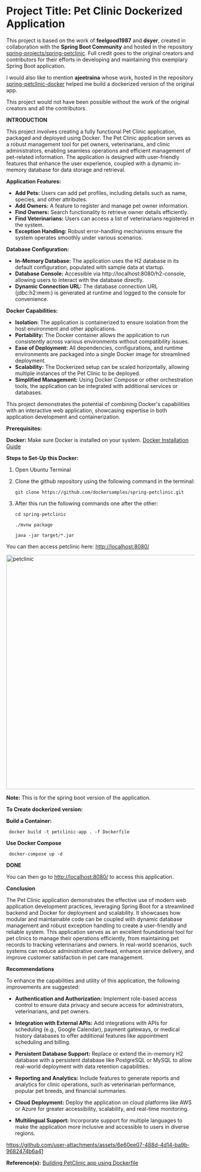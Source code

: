 # Project Title: Pet Clinic Dockerized Application

This project is based on the work of **feelgood1987** and **dsyer**, created in collaboration with the **Spring Boot Community** and hosted in the repository [spring-projects/spring-petclinic](https://github.com/spring-projects/spring-petclinic). Full credit goes to the original creators and contributors for their efforts in developing and maintaining this exemplary Spring Boot application.

I would also like to mention **ajeetraina** whose work, hosted in the repository [spring-petclinic-docker](https://github.com/dockersamples/spring-petclinic-docker?tab=readme-ov-file) helped me build a dockerized version of the original app. 

This project would not have been possible without the work of the original creators and all the contributors.

**INTRODUCTION**

This project involves creating a fully functional Pet Clinic application, packaged and deployed using Docker. The Pet Clinic application serves as a robust management tool for pet owners, veterinarians, and clinic administrators, enabling seamless operations and efficient management of pet-related information. The application is designed with user-friendly features that enhance the user experience, coupled with a dynamic in-memory database for data storage and retrieval.

**Application Features:**

 - **Add Pets:** Users can add pet profiles, including details such as name, species, and other attributes.
 - **Add Owners:** A feature to register and manage pet owner information.
- **Find Owners:** Search functionality to retrieve owner details efficiently.
- **Find Veterinarians:** Users can access a list of veterinarians registered in the system.
 - **Exception Handling:** Robust error-handling mechanisms ensure the system operates smoothly under various scenarios.
   
**Database Configuration:**

 - **In-Memory Database:** The application uses the H2 database in its default configuration, populated with sample data at startup.
 - **Database Console:** Accessible via http://localhost:8080/h2-console, allowing users to interact with the database directly.
 - **Dynamic Connection URL:** The database connection URL (jdbc:h2:mem:<uuid>) is generated at runtime and logged to the console for convenience.

**Docker Capabilities:**

 - **Isolation:** The application is containerized to ensure isolation from the host environment and other applications.
 - **Portability:** The Docker container allows the application to run consistently across various environments without compatibility issues.
 - **Ease of Deployment:** All dependencies, configurations, and runtime environments are packaged into a single Docker image for streamlined deployment.
 - **Scalability:** The Dockerized setup can be scaled horizontally, allowing multiple instances of the Pet Clinic to be deployed.
 - **Simplified Management:** Using Docker Compose or other orchestration tools, the application can be integrated with additional services or databases.

This project demonstrates the potential of combining Docker's capabilities with an interactive web application, showcasing expertise in both application development and containerization.

**Prerequisites:**

**Docker:** Make sure Docker is installed on your system. [Docker Installation Guide](https://docs.docker.com/get-docker/)  

**Steps to Set-Up this Docker:**

1. Open Ubuntu Terminal
   
2. Clone the github repository using the following command in the terminal:

   ```
   git clone https://github.com/dockersamples/spring-petclinic.git
   ```

4. After this run the following commands one after the other:

   ```
   cd spring-petclinic

   ./mvnw package

   java -jar target/*.jar
   ```

You can then access petclinic here: [http://localhost:8080/](http://localhost:8080/)

<img width="625" alt="petclinic" src="https://github.com/user-attachments/assets/73dcacbb-d4e1-449f-ba64-5d51392a3ba1">


**Note:** This is for the spring boot version of the application.

**To Create dockerized version:**

**Build a Container:**

```
 docker build -t petclinic-app . -f Dockerfile
```

 **Use Docker Compose**

 ```
  docker-compose up -d
```

  **DONE**
  
  You can then go to [http://localhost:8080/](http://localhost:8080/) to access this application.

**Conclusion**

The Pet Clinic application demonstrates the effective use of modern web application development practices, leveraging Spring Boot for a streamlined backend and Docker for deployment and scalability. It showcases how modular and maintainable code can be coupled with dynamic database management and robust exception handling to create a user-friendly and reliable system. This application serves as an excellent foundational tool for pet clinics to manage their operations efficiently, from maintaining pet records to tracking veterinarians and owners. In real-world scenarios, such systems can reduce administrative overhead, enhance service delivery, and improve customer satisfaction in pet care management.

**Recommendations**

To enhance the capabilities and utility of this application, the following improvements are suggested:

 - **Authentication and Authorization:** Implement role-based access control to ensure data privacy and secure access for administrators, veterinarians, and pet owners.

 - **Integration with External APIs:** Add integrations with APIs for scheduling (e.g., Google Calendar), payment gateways, or medical history databases to offer additional features like appointment scheduling and billing.

 - **Persistent Database Support:** Replace or extend the in-memory H2 database with a persistent database like PostgreSQL or MySQL to allow real-world deployment with data retention capabilities.

 - **Reporting and Analytics:** Include features to generate reports and analytics for clinic operations, such as veterinarian performance, popular pet breeds, and financial summaries.

 - **Cloud Deployment:** Deploy the application on cloud platforms like AWS or Azure for greater accessibility, scalability, and real-time monitoring.

 - **Multilingual Support:** Incorporate support for multiple languages to make the application more inclusive and accessible to users in diverse regions.

  

https://github.com/user-attachments/assets/6e60ee07-488d-4d14-ba9b-9682474b6a41



  **Reference(s):** [Building PetClinic app using Dockerfile](https://docs.docker.com/guides/java/containerize/)









